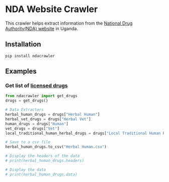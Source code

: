 # NDA Website Crawler

This crawler helps extract information from the [National Drug Authority(NDA) website](https://www.nda.or.ug/) in Uganda. 

## Installation
```console
pip install ndacrawler
```

## Examples 
### Get list of  [licensed drugs](https://www.nda.or.ug/drug-register/)
    
```python
from ndacrawler import get_drugs
drugs = get_drugs()

# Data Extractors
herbal_human_drugs = drugs["Herbal Human"]
herbal_vet_drugs = drugs["Herbal Vet"]
human_drugs = drugs["Human"]
vet_drugs = drugs["Vet"]
local_traditional_human_herbal_drugs = drugs["Local Traditional Human Herbal"]

# Save to a csv file
herbal_human_drugs.to_csv("Herbal Human.csv")

# Display the headers of the data
# print(herbal_human_drugs.headers)

# Display the data
# print(herbal_human_drugs.data)


```